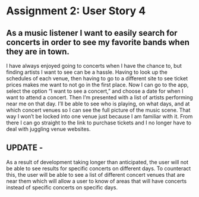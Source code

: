 # Assignment 2: User Story 4

## As a music listener I want to easily search for concerts in order to see my favorite bands when they are in town.

I have always enjoyed going to concerts when I have the chance to, but finding artists I want to see can be a hassle. Having to look up the schedules of each venue, then having to go to a different site to see ticket prices makes me want to not go in the first place. Now I can go to the app, select the option “I want to see a concert,” and choose a date for when I want to attend a concert. Then I’m presented with a list of artists performing near me on that day. I’ll be able to see who is playing, on what days, and at which concert venues so I can see the full picture of the music scene. That way I won’t be locked into one venue just because I am familiar with it. From there I can go straight to the link to purchase tickets and I no longer have to deal with juggling venue websites. 

## UPDATE - 

As a result of development taking longer than anticipated, the user will not be able to see results for specific concerts on different days. To counteract this, the user will be able to see a list of different concert venues that are near them which will allow a user to know of areas that will have concerts instead of specific concerts on specific days. 